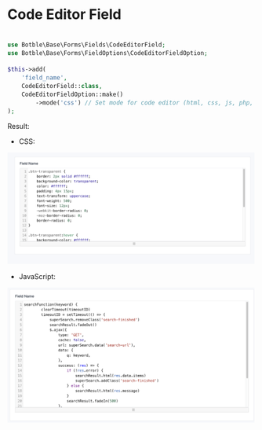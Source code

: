 # Code Editor Field

```php

use Botble\Base\Forms\Fields\CodeEditorField;
use Botble\Base\Forms\FieldOptions\CodeEditorFieldOption;

$this->add(
    'field_name', 
    CodeEditorField::class,
    CodeEditorFieldOption::make()
        ->mode('css') // Set mode for code editor (html, css, js, php, ...)
);

```

Result:

- CSS:

![Code Editor Field](./images/form-code-editor.png)

- JavaScript:

![Code Editor Field](./images/form-code-editor-js.png)
